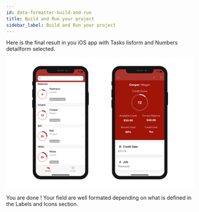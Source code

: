 ```yaml
---
id: data-formatter-build-and-run
title: Build and Run your project
sidebar_label: Build and Run your project
---
```



Here is the final result in you iOS app with Tasks lisform and Numbers detailform selected.

![Result data formatter iphone](assets/data-formatter/result-data-formatter-iphone.png)

You are done ! Your field are well formated depending on what is defined in the Labels and Icons section.


